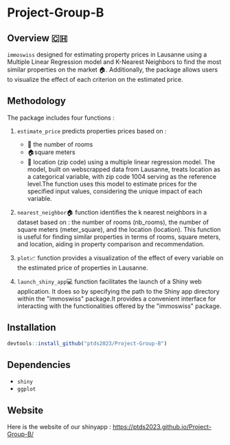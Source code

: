 # Project-Group-B

## Overview 🇨🇭

`immoswiss` designed for estimating property prices in Lausanne using a Multiple Linear Regression model and K-Nearest Neighbors to find the most similar properties on the market 🏠. Additionally, the package allows users to visualize the effect of each criterion on the estimated price.

## Methodology 

The package includes four functions : 

1. `estimate_price` predicts properties prices based on :
    - 🛌 the number of rooms
    - 🏠square meters
    - 📍 location (zip code)
using a multiple linear regression model. The model, built on webscrapped data from Lausanne, treats location as a categorical variable, with zip code 1004 serving as the reference level.The function uses this model to estimate prices for the specified input values, considering the unique impact of each variable. 

2. `nearest_neighbor`🏠 function identifies the k nearest neighbors in a dataset based on : the number of rooms (nb_rooms), the number of square meters (meter_square), and the location (location). This function is useful for finding similar properties in terms of rooms, square meters, and location, aiding in property comparison and recommendation.

3. `plot`📈 function provides a visualization of the effect of every variable on the estimated price of properties in Lausanne. 

4. `launch_shiny_app`💻 function facilitates the launch of a Shiny web application. It does so by specifying the path to the Shiny app directory within the "immoswiss" package.It provides a convenient interface for interacting with the functionalities offered by the "immoswiss" package.

## Installation 

```r
devtools::install_github("ptds2023/Project-Group-B")
```

## Dependencies 

- `shiny` 
- `ggplot`

## Website 

Here is the website of our shinyapp : https://ptds2023.github.io/Project-Group-B/


